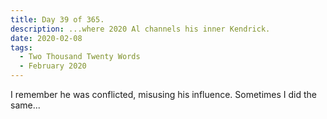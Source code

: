 ```yaml
---
title: Day 39 of 365.
description: ...where 2020 Al channels his inner Kendrick.
date: 2020-02-08
tags:
  - Two Thousand Twenty Words
  - February 2020
---
```


I remember he was conflicted, misusing his influence. Sometimes I did the same...